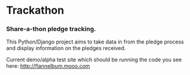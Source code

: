 # Trackathon
### Share-a-thon pledge tracking.

This Python/Django project aims to take data in from the pledge process and display information on the pledges received.

Current demo/alpha test site which should be running the code you see here: http://flannelbum.mooo.com
